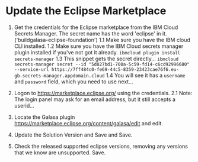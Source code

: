 # Update the Eclipse Marketplace

1. Get the credentials for the Eclipse marketplace from the IBM Cloud Secrets Manager. The secret name has the word 'eclipse' in it. ('buildgalasa-eclipse-foundation')
1.1 Make sure you have the IBM cloud CLI installed.
1.2 Make sure you have the IBM Cloud secrets manager plugin installed if you've not got it already. `ibmcloud plugin install secrets-manager`
1.3 This snippet gets the secret directly... `ibmcloud secrets-manager secret --id "5d027bd1-700a-5c59-fd14-c6cd92996680" --service-url https://7ff484c0-fe69-44c5-8359-23423cae76f6.eu-gb.secrets-manager.appdomain.cloud`
1.4 You will see it has a `username` and `password` field, which you need to use next...

2. Logon to https://marketplace.eclipse.org/ using the credentials.
2.1 Note: The login panel may ask for an email address, but it still accepts a userid...
3. Locate the Galasa plugin https://marketplace.eclipse.org/content/galasa/edit and edit.
4. Update the Solution Version and Save and Save.
5. Check the released supported eclipse versions, removing any versions that we know are unsupported. Save.